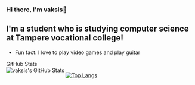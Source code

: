 ### Hi there, I'm vaksis👋


## I'm a student who is studying computer science at Tampere vocational college!

- Fun fact: I love to play video games and play guitar

<summary>GitHub Stats</summary>

<img align="left" alt="vaksis's GitHub Stats" src="https://github-readme-stats.vercel.app/api?username=vaksis&show_icons=true&hide_border=true" />

[![Top Langs](https://github-readme-stats.vercel.app/api/top-langs/?username=vaksis&langs_count=8)](https://github.com/anuraghazra/github-readme-stats)



